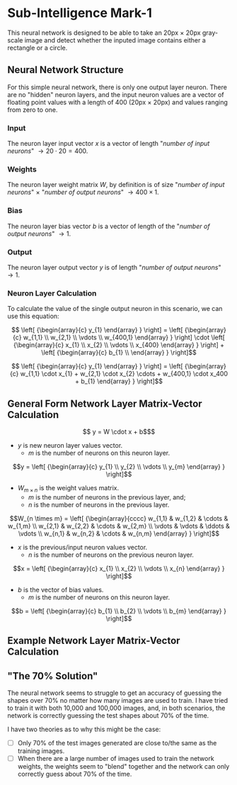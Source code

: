 
# Sub-Intelligence Mark-1
This neural network is designed to be able to take an 20px $\times$ 20px gray-scale image and detect whether the inputed image contains either a rectangle or a circle.

## Neural Network Structure
For this simple neural network, there is only one output layer neuron.
There are no "hidden" neuron layers, and the input neuron values are a vector of floating point values with a length of 400 (20px $\times$ 20px) and values ranging from zero to one.

### Input
The neuron layer input vector $x$ is a vector of length "*number of input neurons*" $\rightarrow 20 \cdot 20 = 400$.

### Weights
The neuron layer weight matrix $W$, by definition is of size "*number of input neurons*" $\times$ "*number of output neurons*" $\rightarrow 400 \times 1$.

### Bias
The neuron layer bias vector $b$ is a vector of length of the "*number of output neurons*" $\rightarrow 1$.

### Output
The neuron layer output vector $y$ is of length "*number of output neurons*" $\rightarrow 1$.

### Neuron Layer Calculation
To calculate the value of the single output neuron in this scenario, we can use this equation:
```math
    \left[ {\begin{array}{c}
        y_{1}
    \end{array} } \right]

    = 

    \left[ {\begin{array}{c}
        w_{1,1} \\
        w_{2,1} \\
        \vdots \\
        w_{400,1}
    \end{array} } \right]

    \cdot

    \left[ {\begin{array}{c}
        x_{1} \\
        x_{2} \\
        \vdots \\
        x_{400}
    \end{array} } \right]

    + 

    \left[ {\begin{array}{c}
        b_{1} \\
    \end{array} } \right]
```

```math
    \left[ {\begin{array}{c}
        y_{1}
    \end{array} } \right]

    = 

    \left[ {\begin{array}{c}
        w_{1,1} \cdot x_{1} + w_{2,1} \cdot x_{2} \cdots + w_{400,1} \cdot x_400 + b_{1}
    \end{array} } \right]
```

## General Form Network Layer Matrix-Vector Calculation
```math
    y = W \cdot x + b$
```

 - $y$ is new neuron layer values vector.
    - $m$ is the number of neurons on this neuron layer.
```math
y =
    \left[ {\begin{array}{c}
        y_{1} \\
        y_{2} \\
        \vdots \\
        y_{m}
    \end{array} } \right]
```

 - $W_{m \times n}$ is the weight values matrix.
    - $m$ is the number of neurons in the previous layer, and;
    - $n$ is the number of neurons in the previous layer.
```math
W_{n \times m} =
    \left[ {\begin{array}{cccc}
        w_{1,1} & w_{1,2} & \cdots & w_{1,m} \\
        w_{2,1} & w_{2,2} & \cdots & w_{2,m}  \\
        \vdots & \vdots & \ddots & \vdots \\
        w_{n,1} & w_{n,2} & \cdots & w_{n,m}
    \end{array} } \right]
```

 - $x$ is the previous/input neuron values vector.
    - $n$ is the number of neurons on the previous neuron layer.
```math
x =
    \left[ {\begin{array}{c}
        x_{1} \\
        x_{2} \\
        \vdots \\
        x_{n}
    \end{array} } \right]
```

 - $b$ is the vector of bias values.
    - $m$ is the number of neurons on this neuron layer.
```math
b =
    \left[ {\begin{array}{c}
        b_{1} \\
        b_{2} \\
        \vdots \\
        b_{m}
    \end{array} } \right]
```

## Example Network Layer Matrix-Vector Calculation



## "The 70% Solution"
The neural network seems to struggle to get an accuracy of guessing the shapes over 70% no matter how many images 
are used to train. I have tried to train it with both 10,000 and 100,000 images, and, in both scenarios, the network 
is correctly guessing the test shapes about 70% of the time. 

I have two theories as to why this might be the case:
- [ ] Only 70% of the test images generated are close to/the same as the training images.
- [ ] When there are a large number of images used to train the network weights, the weights seem to "blend"
    together and the network can only correctly guess about 70% of the time.
